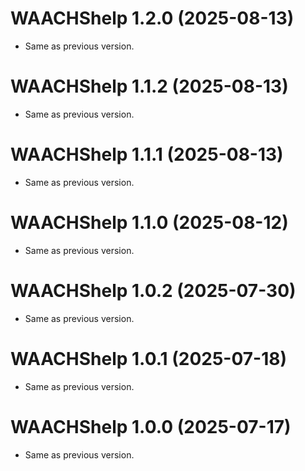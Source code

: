 <!-- NEWS.md is maintained by https://cynkra.github.io/fledge, do not edit -->


# WAACHShelp 1.2.0 (2025-08-13)

- Same as previous version.


# WAACHShelp 1.1.2 (2025-08-13)

- Same as previous version.


# WAACHShelp 1.1.1 (2025-08-13)

- Same as previous version.


# WAACHShelp 1.1.0 (2025-08-12)

- Same as previous version.


# WAACHShelp 1.0.2 (2025-07-30)

- Same as previous version.


# WAACHShelp 1.0.1 (2025-07-18)

- Same as previous version.


# WAACHShelp 1.0.0 (2025-07-17)

- Same as previous version.


